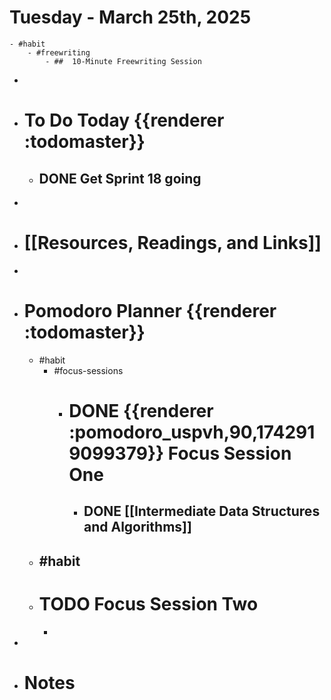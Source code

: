 # Tuesday - March 25th, 2025
	- #habit
		- #freewriting
			- ##  10-Minute Freewriting Session
-
- # To Do Today {{renderer :todomaster}}
	- ## DONE Get Sprint 18 going
-
- # [[Resources, Readings, and Links]]
-
- # Pomodoro Planner {{renderer :todomaster}}
	- #habit
		- #focus-sessions
			- # DONE {{renderer :pomodoro_uspvh,90,1742919099379}} Focus Session One
				- ## DONE [[Intermediate Data Structures and Algorithms]]
	- #habit
		-
	- # TODO  Focus Session Two
		-
-
- # Notes